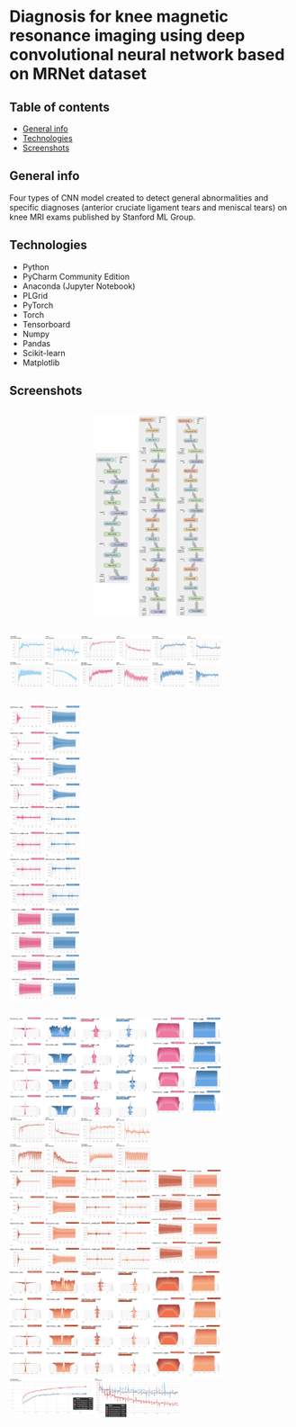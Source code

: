 # Diagnosis for knee magnetic resonance imaging using deep convolutional neural network based on MRNet dataset



## Table of contents
* [General info](#general-info)
* [Technologies](#technologies)
* [Screenshots](#screenshots)

## General info
Four types of CNN model created to detect general abnormalities and specific diagnoses (anterior cruciate ligament tears and meniscal tears) on knee MRI exams published by Stanford ML Group.

## Technologies
* Python
* PyCharm Community Edition
* Anaconda (Jupyter Notebook)
* PLGrid
* PyTorch
* Torch
* Tensorboard
* Numpy
* Pandas
* Scikit-learn
* Matplotlib

## Screenshots


<div style="margin-top: 30px">
  <p align="center">
    <img src="./images/seq3models.png" height="40%" width="40%">
  </p>
</div>


<div style="margin-top: 30px; display: flex;">
  <img height="25%" width="25%" src="./images/basic-06-3.png">
  <img height="25%" width="25%" src="./images/relu-05-3.png">
  <img height="25%" width="25%" src="./images/relu-06-3.png">
 </div>
<div style="margin-top: 30px; display: flex; flex-direction: column; width: 100%; justify-align: space-between">
  <img height="25%" width="25%" src="./images/distBiasReLU.png">
  <img height="25%" width="25%" src="./images/distGradReLU.png">
  <img height="25%" width="25%" src="./images/distWeightReLU.png">
 </div>
 <div style="margin-top: 30px; display: flex; width: 100%; justify-align: space-between">
  <img height="25%" width="25%" src="./images/histBiasReLU.png">
  <img height="25%" width="25%" src="./images/histGradReLU.png">
  <img height="25%" width="25% "src="./images/histWeightReLU.png">
</div>

<div style="display: flex; width: 100%; justify-align: space-between">
  <img height="25%" width="25%" src="./images/leaky-05-3.png">
  <img height="25%" width="25%" src="./images/leaky-06-1.png">
 </div>
<div style="display: flex; width: 100%; justify-align: space-between">
  <img height="25%" width="25%" src="./images/distBiasLeaky.png">
  <img height="25%" width="25%" src="./images/distGradLeaky.png">
  <img height="25%" width="25%" src="./images/distWeightLeaky.png">
 </div>
<div style="display: flex; width: 100%; justify-align: space-between">
  <img height="25%" width="25%" src="./images/histBiasLeaky.png">
  <img height="25%" width="25%" src="./images/histGradLeaky.png">
  <img height="25%" width="25% "src="./images/histWeightLeaky.png">
</div>

<div style="display: flex; width: 100%; justify-align: space-between">
  <img src="./images/trainACCepoch.png" height="30%" width="30%" >
  <img src="./images/trainLOSScomp.png" height="30%" width="30%">
</div>

